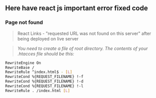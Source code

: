 ## **Here have react js important error fixed code**

### Page not found
> React Links - "requested URL was not found on this server" after being deployed on live server

> _You need to create a file of root directory. The contents of your .htacces file should be this:_

```bash
RewriteEngine On
RewriteBase /
RewriteRule ^index.html$ - [L]
RewriteCond %{REQUEST_FILENAME} !-f
RewriteCond %{REQUEST_FILENAME} !-d
RewriteCond %{REQUEST_FILENAME} !-l
RewriteRule . /index.html [L]
```